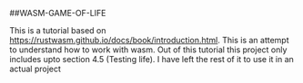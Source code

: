 ##WASM-GAME-OF-LIFE

This is a tutorial based on https://rustwasm.github.io/docs/book/introduction.html.
This is an attempt to understand how to work with wasm.
Out of this tutorial this project only includes upto section 4.5 (Testing life). I have left the rest of it to use it in an actual project